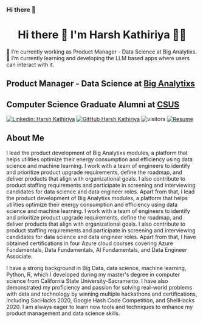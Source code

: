 ### Hi there 👋

<!--
**harsh9898/harsh9898** is a ✨ _special_ ✨ repository because its `README.md` (this file) appears on your GitHub profile.

Here are some ideas to get you started:

- 🔭 I’m currently working on ...
- 🌱 I’m currently learning ...
- 👯 I’m looking to collaborate on ...
- 🤔 I’m looking for help with ...
- 💬 Ask me about ...
- 📫 How to reach me: ...
- 😄 Pronouns: ...
- ⚡ Fun fact: ... -->

<h1 align='center'>
  Hi there 👋 I'm Harsh Kathiriya 👨‍💻
</h1>

🔭 I’m currently working as Product Manager - Data Science at Big Analytixs.
🌱 I’m currently learning and developing the LLM based apps where users can interact with it.

## Product Manager - Data Science at <a href="https://www.biganalytixs.com/">Big Analytixs</a>
## Computer Science Graduate Alumni at <a href="https://www.csus.edu/">CSUS</a>

[![Linkedin: Harsh Kathiriya](https://img.shields.io/badge/-harshkathiriya-blue?style=flat-square&logo=Linkedin&logoColor=white&link=https://www.linkedin.com/in/harsh-kathiriya-895b7b126/)](https://www.linkedin.com/in/harsh-kathiriya-895b7b126/)
[![GitHub Harsh Kathiriya](https://img.shields.io/github/followers/harsh9898?label=follow&style=social)](https://github.com./harsh9898)
![visitors](https://visitor-badge.glitch.me/badge?page_id=harsh9898.visitor-badge)
[![Resume](https://img.shields.io/badge/Resume-Download-brightgreen)](https://drive.google.com/file/d/18w856Ttr8zLId_FSZl9sHzyyanKy9iRB/view?usp=sharing)


## About Me
I lead the product development of Big Analytixs modules, a platform that helps utilities optimize their energy consumption and efficiency using data science and machine learning. I work with a team of engineers to identify and prioritize product upgrade requirements, define the roadmap, and deliver products that align with organizational goals. I also contribute to product staffing requirements and participate in screening and interviewing candidates for data science and data engineer roles. Apart from that, I lead the product development of Big Analytixs modules, a platform that helps utilities optimize their energy consumption and efficiency using data science and machine learning. I work with a team of engineers to identify and prioritize product upgrade requirements, define the roadmap, and deliver products that align with organizational goals. I also contribute to product staffing requirements and participate in screening and interviewing candidates for data science and data engineer roles. Apart from that, I have obtained certifications in four Azure cloud courses covering Azure Fundamentals, Data Fundamentals, AI Fundamentals, and Data Engineer Associate.

I have a strong background in Big Data, data science, machine learning, Python, R, which I developed during my master's degree in computer science from California State University-Sacramento. I have also demonstrated my proficiency and passion for solving real-world problems with data and technology by winning multiple hackathons and certifications, including SacHacks 2020, Google Hash Code Competition, and ShellHacks 2020. I am always eager to learn new tools and techniques to enhance my product management and data science skills.


